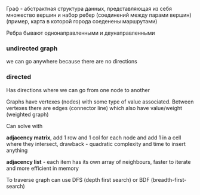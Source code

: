 Граф - абстрактная структура данных, представляющая из себя множество вершин и набор ребер (соединений между парами вершин) (пример, карта в которой города соеденены маршрутами)

Ребра бывают однонаправленными и двунаправленными

### undirected graph
we can go anywhere because there are no directions

### directed
Has directions where we can go from one node to another

Graphs have vertexes (nodes) with some type of value associated. Between vertexes there are edges (connector line) which also have value/weight (weighted graph)

Can  solve with 

**adjacency matrix**, add 1 row and 1 col for each node and add 1 in a cell where they intersect, drawback - quadratic complexity and time to insert anything

**adjacency list** - each item has its own array of neighbours, faster to iterate and more efficient in memory

To traverse graph can use DFS (depth first search) or BDF (breadth-first-search)

